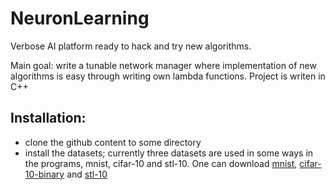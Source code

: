 # NeuronLearning
Verbose AI platform ready to hack and try new algorithms.

Main goal: write a tunable network manager where implementation of new algorithms is easy through writing own lambda functions.
Project is writen in C++

## Installation:
* clone the github content to some directory
* install the datasets; currently three datasets are used in some ways in the programs, mnist, cifar-10 and stl-10. One can download [mnist](http://yann.lecun.com/exdb/mnist/), [cifar-10-binary](https://www.cs.toronto.edu/~kriz/cifar-10-binary.tar.gz) and [stl-10](http://ai.stanford.edu/~acoates/stl10/stl10_binary.tar.gz)

